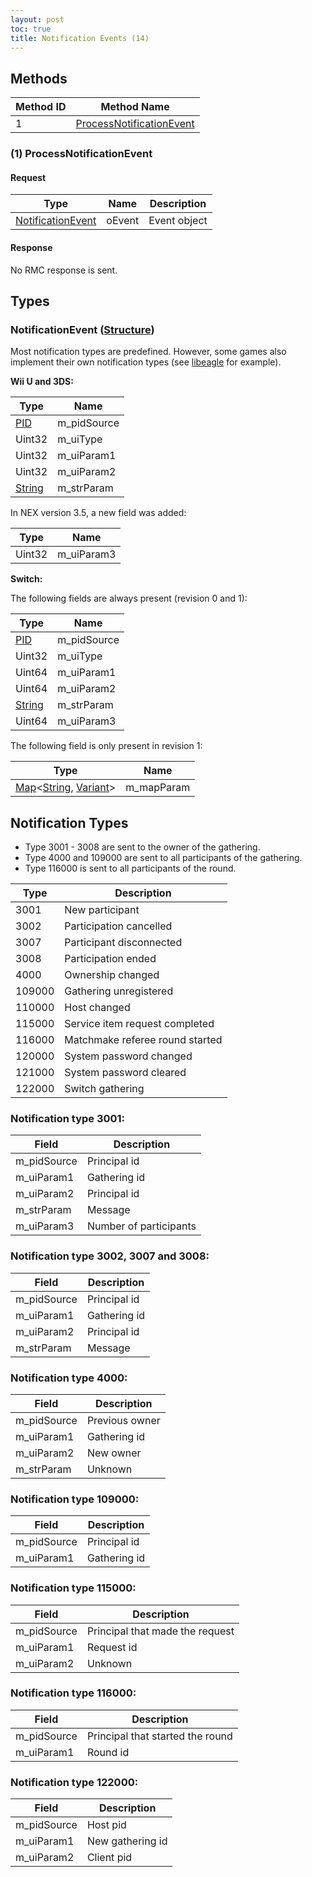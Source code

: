 ```yaml
---
layout: post
toc: true
title: Notification Events (14)
---
```


## Methods

| Method ID | Method Name                                             |
| --------- | ------------------------------------------------------- |
| 1         | [ProcessNotificationEvent](#1-processnotificationevent) |

### (1) ProcessNotificationEvent
#### Request

| Type                                              | Name   | Description  |
| ------------------------------------------------- | ------ | ------------ |
| [NotificationEvent](#notificationevent-structure) | oEvent | Event object |

#### Response
No RMC response is sent.

## Types
### NotificationEvent ([Structure])
Most notification types are predefined. However, some games also implement their own notification types (see [libeagle](/docs/switch/eagle) for example).

**Wii U and 3DS:**

| Type     | Name        |
| -------- | ----------- |
| [PID]    | m_pidSource |
| Uint32   | m_uiType    |
| Uint32   | m_uiParam1  |
| Uint32   | m_uiParam2  |
| [String] | m_strParam  |

In NEX version 3.5, a new field was added:

| Type     | Name       |
| -------- | ---------- |
| Uint32   | m_uiParam3 |

**Switch:**

The following fields are always present (revision 0 and 1):

| Type     | Name        |
| -------- | ----------- |
| [PID]    | m_pidSource |
| Uint32   | m_uiType    |
| Uint64   | m_uiParam1  |
| Uint64   | m_uiParam2  |
| [String] | m_strParam  |
| Uint64   | m_uiParam3  |

The following field is only present in revision 1:

| Type                             | Name       |
| -------------------------------- | ---------- |
| [Map]&lt;[String], [Variant]&gt; | m_mapParam |

## Notification Types
* Type 3001 - 3008 are sent to the owner of the gathering.
* Type 4000 and 109000 are sent to all participants of the gathering.
* Type 116000 is sent to all participants of the round.

| Type   | Description                     |
| ------ | ------------------------------- |
| 3001   | New participant                 |
| 3002   | Participation cancelled         |
| 3007   | Participant disconnected        |
| 3008   | Participation ended             |
| 4000   | Ownership changed               |
| 109000 | Gathering unregistered          |
| 110000 | Host changed                    |
| 115000 | Service item request completed  |
| 116000 | Matchmake referee round started |
| 120000 | System password changed         |
| 121000 | System password cleared         |
| 122000 | Switch gathering                |

### Notification type 3001:

| Field       | Description            |
| ----------- | ---------------------- |
| m_pidSource | Principal id           |
| m_uiParam1  | Gathering id           |
| m_uiParam2  | Principal id           |
| m_strParam  | Message                |
| m_uiParam3  | Number of participants |

### Notification type 3002, 3007 and 3008:

| Field       | Description  |
| ----------- | ------------ |
| m_pidSource | Principal id |
| m_uiParam1  | Gathering id |
| m_uiParam2  | Principal id |
| m_strParam  | Message      |

### Notification type 4000:

| Field       | Description    |
| ----------- | -------------- |
| m_pidSource | Previous owner |
| m_uiParam1  | Gathering id   |
| m_uiParam2  | New owner      |
| m_strParam  | Unknown        |

### Notification type 109000:

| Field       | Description  |
| ----------- | ------------ |
| m_pidSource | Principal id |
| m_uiParam1  | Gathering id |

### Notification type 115000:

| Field       | Description                     |
| ----------- | ------------------------------- |
| m_pidSource | Principal that made the request |
| m_uiParam1  | Request id                      |
| m_uiParam2  | Unknown                         |

### Notification type 116000:

| Field       | Description                      |
| ----------- | -------------------------------- |
| m_pidSource | Principal that started the round |
| m_uiParam1  | Round id                         |

### Notification type 122000:

| Field       | Description      |
| ----------- | ---------------- |
| m_pidSource | Host pid         |
| m_uiParam1  | New gathering id |
| m_uiParam2  | Client pid       |

[PID]: /docs/nex/types#pid
[String]: /docs/nex/types#string
[Structure]: /docs/nex/types#structure
[Map]: /docs/nex/types#map
[Variant]: /docs/nex/types#variant
